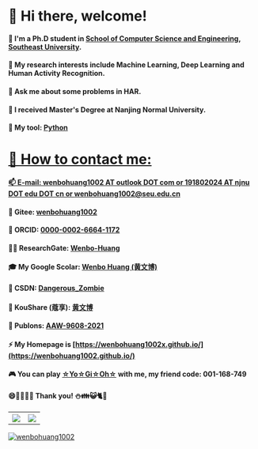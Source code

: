 # 👋 Hi there, welcome!
#### 🔭 I'm a Ph.D student in <a href="https://cse.seu.edu.cn/">School of Computer Science and Engineering</a>, <a href="https://www.seu.edu.cn/">Southeast University</a>. 
#### 🌱 My research interests include Machine Learning, Deep Learning and Human Activity Recognition.
#### 💬 Ask me about some problems in HAR.
#### 🧷 I received Master's Degree at Nanjing Normal University.
#### 🚀 My tool: <a href="https://www.python.org" target="_blank"> Python
# 🎡 How to contact me: 
#### 📫 E-mail: wenbohuang1002 AT outlook DOT com or 191802024 AT njnu DOT edu DOT cn or wenbohuang1002@seu.edu.cn
#### 🎃 Gitee: [wenbohuang1002]( )
#### 📮 ORCID: [0000-0002-6664-1172]( )
#### 👩‍🎓 ResearchGate: [Wenbo-Huang]( )
#### 🎓 My Google Scolar: [Wenbo Huang (黄文博)]( )
#### 🌌 CSDN: [Dangerous_Zombie]( )
#### 🥚 KouShare (蔻享): [黄文博]( )
#### 🍚 Publons: [AAW-9608-2021]( )
#### ⚡ My Homepage is [https://wenbohuang1002x.github.io/](https://wenbohuang1002.github.io/)
#### 🎮 You can play [☆Yo☆Gi☆Oh☆](http://ygo.163.com/) with me, my friend code: 001-168-749
#### 😄🦅🚁👯🗿 Thank you! ⛄👪😺🐈🔬
<table>
  <tr>
    <th><img src="https://github-readme-stats.vercel.app/api?username=wenbohuang1002x&show_icons=true&count_private=true&hide=prs&theme=dark"/></th>
    <th><img src="https://github-readme-stats.vercel.app/api/top-langs/?username=wenbohuang1002x&layout=compact&hide_border=true&langs_count=10&theme=dark"/></th>
  </tr>
  <tr>
   
  </tr>
</table>

[![wenbohuang1002](https://count.getloli.com/get/@wenbohuang1002x)](https://wenbohuang1002x.github.io)

  
<!--
**wenbohuang1002/wenbohuang1002** is a ✨ _special_ ✨ repository because its `README.md` (this file) appears on your GitHub profile.

Here are some ideas to get you started:

- 🔭 I’m currently working on ...
- 🌱 I’m currently learning ...
- 👯 I’m looking to collaborate on ...
- 🤔 I’m looking for help with ...
- 💬 Ask me about ...
- 📫 How to reach me: ...
- 😄 Pronouns: ...
- ⚡ Fun fact: ...
-->
